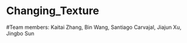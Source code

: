 # Changing_Texture

#Team members: Kaitai Zhang, Bin Wang, Santiago Carvajal, Jiajun Xu, Jingbo Sun
